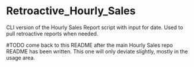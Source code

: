 # Retroactive_Hourly_Sales
CLI version of the Hourly Sales Report script with input for date. Used to pull retroactive reports when needed. 

#TODO come back to this README after the main Hourly Sales repo README has been written. This one will only deviate slightly, mostly in the usage area.
